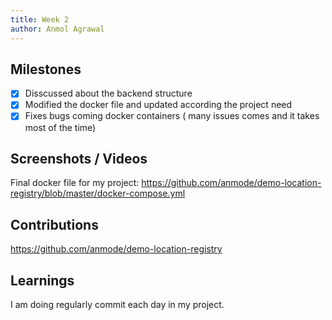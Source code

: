 ```yaml
---
title: Week 2
author: Anmol Agrawal
---
```


## Milestones
- [x] Disscussed about the backend structure
- [x] Modified the docker file and updated according the project need
- [x] Fixes bugs coming docker containers ( many issues comes and it takes most of the time)

## Screenshots / Videos 
Final docker file for my project: https://github.com/anmode/demo-location-registry/blob/master/docker-compose.yml

## Contributions
https://github.com/anmode/demo-location-registry

## Learnings
I am doing regularly commit each day in my project.